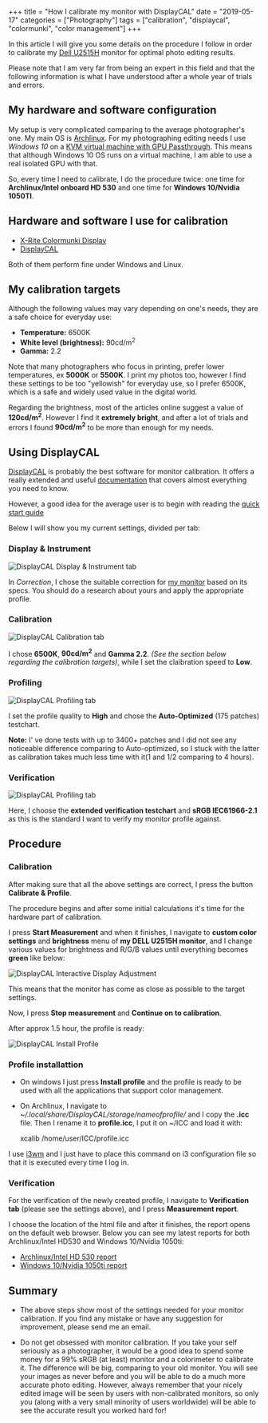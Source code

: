 +++
title = "How I calibrate my monitor with DisplayCAL"
date =  "2019-05-17"
categories = ["Photography"]
tags = ["calibration", "displaycal", "colormunki", "color management"]
+++

In this article I will give you some details on the procedure I follow in order to calibrate my [Dell U2515H](https://www.dell.com/enterprise/p/dell-u2515h-monitor/pd) monitor for optimal photo editing results.

Please note that I am very far from being an expert in this field and that the following information is what I have understood after a whole year of trials and errors.

## My hardware and software configuration

My setup is very complicated comparing to the average photographer's one. My main OS is [Archlinux](https://archlinux.org). For my photographing editing needs I use *Windows 10* on a [KVM virtual machine with GPU Passthrough](https://wiki.archlinux.org/index.php/PCI_passthrough_via_OVMF). This means that although Windows 10 OS runs on a virtual machine, I am able to use a real isolated GPU with that.

So, every time I need to calibrate, I do the procedure twice: one time for **Archlinux/Intel onboard HD 530** and one time for **Windows 10/Nvidia 1050TI**.

## Hardware and software I use for calibration

- [X-Rite Colormunki Display](https://www.xrite.com/service-support/product-support/calibration-solutions/colormunki-display)
- [DisplayCAL](https://displaycal.net/)

Both of them perform fine under Windows and Linux.

## My calibration targets
Although the following values may vary depending on one's needs, they are a safe choice for everyday use:

- **Temperature:** 6500K
- **White level (brightness):** 90cd/m<sup>2</sup>
- **Gamma:** 2.2

Note that many photographers who focus in printing, prefer lower temperatures, ex **5000K** or **5500K**. I  print my photos too, however I find these settings to be too "yellowish" for everyday use, so I prefer 6500K, which is a safe and widely used value in the digital world.

Regarding the brightness, most of the articles online suggest a value of **120cd/m<sup>2</sup>**. However I find it **extremely bright**, and after a lot of trials and errors I found **90cd/m<sup>2</sup>** to be more than enough for my needs.

## Using DisplayCAL

[DisplayCAL](https://displaycal.net/) is probably the best software for monitor calibration. It offers a really extended and useful [documentation](https://displaycal.net/#toc) that covers almost everything you need to know.

However, a good idea for the average user is to begin with reading the [quick start guide](https://displaycal.net/#quickstart)

Below I will show you my current settings, divided per tab:

### Display & Instrument

![DisplayCAL Display & Instrument tab](/img/displaycal-1.jpg) 

In *Correction*, I chose the suitable correction for [my monitor](https://www.displayspecifications.com/en/model/06291c) based on its specs. You should do a research about yours and apply the appropriate profile.

### Calibration

![DisplayCAL Calibration tab](/img/displaycal-2.jpg) 

I chose **6500K**, **90cd/m<sup>2</sup>** and **Gamma 2.2**. *(See the section below regarding the calibration targets)*, while I set the claibration speed to **Low**.

### Profiling

![DisplayCAL Profiling tab](/img/displaycal-3.jpg) 


I set the profile quality to **High** and chose the **Auto-Optimized** (175 patches) testchart. 

**Note:** I' ve done tests with up to 3400+ patches and I did not see any noticeable difference comparing to Auto-optimized, so I stuck with the latter as calibration takes much less time with it(1 and 1/2 comparing to 4 hours).


### Verification

![DisplayCAL Profiling tab](/img/displaycal-6.jpg) 

Here, I choose the **extended verification testchart** and **sRGB IEC61966-2.1** as this is the standard I want to verify my monitor profile against.

## Procedure

### Calibration

After making sure that all the above settings are correct, I press the button **Calibrate & Profile**. 

The procedure begins and after some initial calculations it's time for the hardware part of calibration.

I press **Start Measurement** and when it finishes, I navigate to **custom color settings** and **brightness** menu of **my DELL U2515H monitor**, and I change various values for brightness and R/G/B values until everything becomes **green** like below:

![DisplayCAL Interactive Display Adjustment](/img/displaycal-4.jpg)

This means that the monitor has come as close as possible to the target settings.

Now, I press **Stop measurement** and **Continue on to calibration**.


After approx 1.5 hour, the profile is ready:

![DisplayCAL Install Profile](/img/displaycal-5.jpg)

### Profile installattion

- On windows I just press **Install profile** and the profile is ready to be used with all the applications that support color management.

- On Archlinux, I navigate to *~/.local/share/DisplayCAL/storage/nameofprofile/* and I copy the **.icc** file. Then I rename it to **profile.icc**, I put it on ~/ICC and load it with:

	xcalib /home/user/ICC/profile.icc		

I use [i3wm](https://i3wm.org/) and I just have to place this command on i3 configuration file so that it is executed every time I log in.

### Verification

For the verification of the newly created profile, I navigate to **Verification tab** (please see the settings above), and I press **Measurement report**.

I choose the location of the html file and after it finishes, the report opens on the default web browser. Below you can see my latest reports for both Archlinux/Intel HD530 and Windows 10/Nvidia 1050ti:

- [Archlinux/Intel HD 530 report](/download/displaycal-reports/displaycal-archlinux-intel-hd530.html)
- [Windows 10/Nvidia 1050ti report](/download/displaycal-reports/displaycal-windows10-nvidia1050ti.html)


## Summary

- The above steps show most of the settings needed for your monitor calibration. If you find any mistake or have any suggestion for improvement, please send me an email.

- Do not get obsessed with monitor calibration. If you take your self seriously as a photographer, it would be a good idea to spend some money for a 99% sRGB (at least) monitor and a colorimeter to calibrate it. The difference will be big, comparing to your old monitor. You will see your images as never before and you will be able to do a much more accurate photo editing. However, always remember that your nicely edited image will be seen by users with non-calibrated monitors, so only you (along with a very small minority of users worldwide) will be able to see the accurate result you worked hard for!

